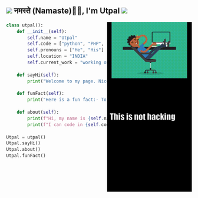 <!--
**UtpalKuma-r/utpalkuma-r** is a ✨ _special_ ✨ repository because its `README.md` (this file) appears on your GitHub profile.

Here are some ideas to get you started:
- 😄 Pronouns: ...
- 👯 I’m looking to collaborate on ...
- 🤔 I’m looking for help with ...
- 💬 Ask me about ...
- 🔭 I’m currently working on ...4P4X.gif
- 🌱 I’m currently learning php
<br><br><br><br><br><br><br><br><br><br><br><br>
-->

<h2><img src="https://emojis.slackmojis.com/emojis/images/1531849430/4246/blob-sunglasses.gif?1531849430" width="30"/> नमस्ते (Namaste)🙏🏻, I'm Utpal <img src="https://media.giphy.com/media/12oufCB0MyZ1Go/giphy.gif" width="50"></h2>



<img  align="right" src="gif.gif" width="230">

```python
class utpal():
    def __init__(self):
        self.name = "Utpal"
        self.code = ["python", "PHP", "HTML", "CSS"]
        self.pronouns = ["He", "His"]
        self.location = "INDIA"
        self.current_work = "working on project for SMART INDIA HACKATHON(SIH)"
        
    def sayHi(self):
        print("Welcome to my page. Nice to see you here.")

    def funFact(self):
        print("Here is a fun fact:- To write an error fre code, don't write it.")

    def about(self):
        print(f"Hi, my name is {self.name}. I am from {self.location}.")
        print(f"I can code in {self.code}. I am currently {self.current_work}.")

Utpal = utpal()
Utpal.sayHi()
Utpal.about()
Utpal.funFact()
```


